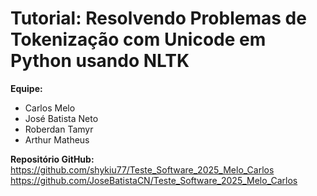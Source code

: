 # Tutorial: Resolvendo Problemas de Tokenização com Unicode em Python usando NLTK

**Equipe:**

- Carlos Melo
- José Batista Neto
- Roberdan Tamyr
- Arthur Matheus

**Repositório GitHub:**  
https://github.com/shykiu77/Teste_Software_2025_Melo_Carlos
https://github.com/JoseBatistaCN/Teste_Software_2025_Melo_Carlos
